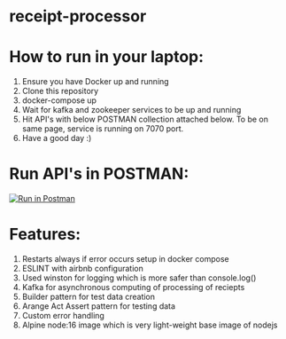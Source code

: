 # receipt-processor


# How to run in your laptop:

1. Ensure you have Docker up and running
2. Clone this repository 
3. docker-compose up
4. Wait for kafka and zookeeper services to be up and running
5. Hit API's with below POSTMAN collection attached below. To be on same page, service is running on 7070 port.
6. Have a good day :)


# Run API's in POSTMAN: 

[![Run in Postman](https://run.pstmn.io/button.svg)](https://god.gw.postman.com/run-collection/4946631-8173f965-2932-4c93-b8da-23c7e0a1ff36?action=collection%2Ffork&collection-url=entityId%3D4946631-8173f965-2932-4c93-b8da-23c7e0a1ff36%26entityType%3Dcollection%26workspaceId%3D16493175-fc37-4461-92d8-bf42c0f857ad)


# Features: 

1. Restarts always if error occurs setup in docker compose
2. ESLINT with airbnb configuration
3. Used winston for logging which is more safer than console.log()
4. Kafka for asynchronous computing of processing of reciepts
5. Builder pattern for test data creation 
6. Arange Act Assert  pattern for testing data
7. Custom error handling
8. Alpine node:16 image which is very light-weight base image of nodejs


